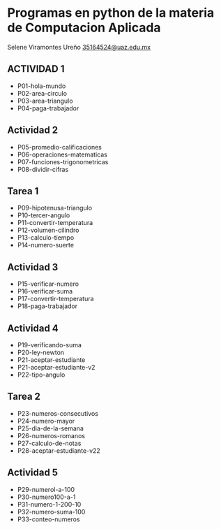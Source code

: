 # Programas en python de la materia de Computacion Aplicada

Selene Viramontes Ureño
35164524@uaz.edu.mx

## ACTIVIDAD 1
- P01-hola-mundo
- P02-area-circulo
- P03-area-triangulo
- P04-paga-trabajador

## Actividad 2

- P05-promedio-calificaciones
- P06-operaciones-matematicas
- P07-funciones-trigonometricas
- P08-dividir-cifras

## Tarea 1 
- P09-hipotenusa-triangulo
- P10-tercer-angulo
- P11-convertir-temperatura
- P12-volumen-cilindro
- P13-calculo-tiempo
- P14-numero-suerte

## Actividad 3
- P15-verificar-numero
- P16-verificar-suma
- P17-convertir-temperatura
- P18-paga-trabajador

## Actividad 4
- P19-verificando-suma
- P20-ley-newton
- P21-aceptar-estudiante
- P21-aceptar-estudiante-v2
- P22-tipo-angulo

## Tarea 2
- P23-numeros-consecutivos
- P24-numero-mayor
- P25-dia-de-la-semana
- P26-numeros-romanos
- P27-calculo-de-notas
- P28-aceptar-estudiante-v22


## Actividad 5
- P29-numerol-a-100
- P30-numero100-а-1
- P31-numero-1-200-10
- P32-numero-suma-100
- P33-conteo-numeros
